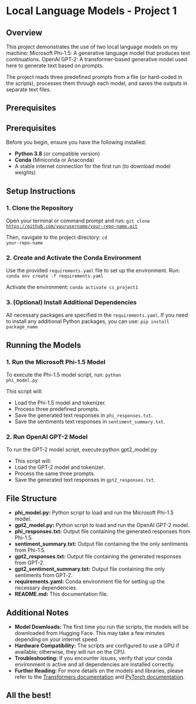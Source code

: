 # Local Language Models - Project 1

## Overview
This project demonstrates the use of two local language models on my machine:
Microsoft Phi-1.5: A generative language model that produces text continuations.
OpenAI GPT-2: A transformer-based generative model used here to generate text based on prompts.

The project reads three predefined prompts from a file (or hard-coded in the scripts), processes them through each model, and saves the outputs in separate text files.

## Prerequisites
## Prerequisites
Before you begin, ensure you have the following installed:
- **Python 3.8** (or compatible version)
- **Conda** (Miniconda or Anaconda)
- A stable internet connection for the first run (to download model weights)

## Setup Instructions

### 1. Clone the Repository
Open your terminal or command prompt and run:
<code>git clone https://github.com/yourusername/your-repo-name.git</code>

Then, navigate to the project directory:
<code>cd your-repo-name</code>

### 2. Create and Activate the Conda Environment
Use the provided `requirements.yaml` file to set up the environment. Run:
<code>conda env create -f requirements.yaml</code>

Activate the environment:
<code>conda activate cs_project1</code>

### 3. (Optional) Install Additional Dependencies
All necessary packages are specified in the `requirements.yaml`. If you need to install any additional Python packages, you can use:
<code>pip install package_name</code>

## Running the Models

### 1. Run the Microsoft Phi-1.5 Model
To execute the Phi-1.5 model script, run:
<code>python phi_model.py</code>

This script will:
- Load the Phi-1.5 model and tokenizer.
- Process three predefined prompts.
- Save the generated text responses in `phi_responses.txt`.
- Save the sentiments text responses in `sentiment_summary.txt`.

### 2. Run OpenAI GPT-2 Model
To run the GPT-2 model script, execute:python gpt2_model.py
- This script will:
- Load the GPT-2 model and tokenizer.
- Process the same three prompts.
- Save the generated text responses in `gpt2_responses.txt`.

## File Structure
- **phi_model.py:** Python script to load and run the Microsoft Phi-1.5 model.
- **gpt2_model.py:**  Python script to load and run the OpenAI GPT-2 model.
- **phi_responses.txt:** Output file containing the generated responses from Phi-1.5.
- **sentiment_summary.txt:** Output file containing the the only sentiments from Phi-1.5.
- **gpt2_responses.txt:** Output file containing the generated responses from GPT-2.
- **gpt2_sentiment_summary.txt:** Output file containing the only sentiments from GPT-2.
- **requirements.yaml:** Conda environment file for setting up the necessary dependencies.
- **README.md:** This documentation file.

## Additional Notes
- **Model Downloads:** The first time you run the scripts, the models will be downloaded from Hugging Face. This may take a few minutes depending on your internet speed.
- **Hardware Compatibility:** The scripts are configured to use a GPU if available; otherwise, they will run on the CPU.
- **Troubleshooting:** If you encounter issues, verify that your conda environment is active and all dependencies are installed correctly.
- **Further Reading:** For more details on the models and libraries, please refer to the [Transformers documentation](https://huggingface.co/transformers/) and [PyTorch documentation](https://pytorch.org/).

## All the best! 
